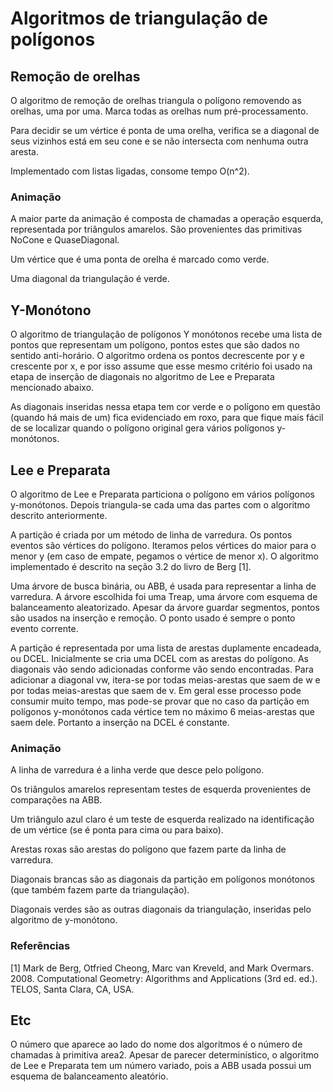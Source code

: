 # Algoritmos de triangulação de polígonos

## Remoção de orelhas

O algoritmo de remoção de orelhas triangula o polígono removendo as orelhas, uma por uma.
Marca todas as orelhas num pré-processamento.

Para decidir se um vértice é ponta de uma orelha, verifica se a diagonal de seus vizinhos
está em seu cone e se não intersecta com nenhuma outra aresta.

Implementado com listas ligadas, consome tempo O(n^2).

### Animação

A maior parte da animação é composta de chamadas a operação esquerda, representada por
triângulos amarelos. São provenientes das primitivas NoCone e QuaseDiagonal.

Um vértice que é uma ponta de orelha é marcado como verde.

Uma diagonal da triangulação é verde.

## Y-Monótono

O algoritmo de triangulação de polígonos Y monótonos recebe uma lista de pontos que representam um polígono, pontos estes que são dados no sentido anti-horário. O algoritmo ordena os pontos decrescente por y e crescente por x, e por isso assume que esse mesmo critério foi usado na etapa de inserção de diagonais no algoritmo de Lee e Preparata mencionado abaixo.

As diagonais inseridas nessa etapa tem cor verde e o polígono em questão (quando há mais de um) fica evidenciado em roxo, para que fique mais fácil de se localizar quando o polígono original gera vários polígonos y-monótonos.

## Lee e Preparata

O algoritmo de Lee e Preparata particiona o polígono em vários polígonos y-monótonos. Depois triangula-se
cada uma das partes com o algoritmo descrito anteriormente.

A partição é criada por um método de linha de varredura. Os pontos eventos são vértices do polígono. Iteramos pelos vértices do maior para o menor y
(em caso de empate, pegamos o vértice de menor x). O algoritmo implementado é descrito na seção 3.2 do livro de Berg [1].

Uma árvore de busca binária, ou ABB, é usada para representar a linha de varredura. A árvore escolhida foi uma Treap, uma árvore com esquema
de balanceamento aleatorizado. Apesar da árvore guardar segmentos, pontos são usados na inserção e remoção. O ponto usado é sempre o ponto
evento corrente.

A partição é representada por uma lista de arestas duplamente encadeada, ou DCEL. Inicialmente se cria uma DCEL com as arestas do polígono. As diagonais vão sendo
adicionadas conforme vão sendo encontradas. Para adicionar a diagonal vw, itera-se por todas meias-arestas que saem de w e por todas meias-arestas que saem de v. Em geral esse processo pode consumir muito tempo, mas pode-se provar que no caso da partição em polígonos y-monótonos cada vértice tem no máximo 6 meias-arestas que saem dele. Portanto a inserção na DCEL é constante.

### Animação

A linha de varredura é a linha verde que desce pelo polígono. 

Os triângulos amarelos representam testes de esquerda provenientes de comparações na ABB. 

Um triângulo azul claro é um teste de esquerda realizado na identificação de um vértice (se é ponta para cima ou para baixo).

Arestas roxas são arestas do polígono que fazem parte da linha de varredura.

Diagonais brancas são as diagonais da partição em polígonos monótonos (que também fazem parte da triangulação).

Diagonais verdes são as outras diagonais da triangulação, inseridas pelo algoritmo de y-monótono.

### Referências

[1] Mark de Berg, Otfried Cheong, Marc van Kreveld, and Mark Overmars. 2008. Computational Geometry: Algorithms and Applications (3rd ed. ed.). TELOS, Santa Clara, CA, USA.

## Etc

O número que aparece ao lado do nome dos algoritmos é o número de chamadas à primitiva area2. Apesar de parecer determinístico, o algoritmo de Lee e Preparata tem um número variado, pois a ABB usada possui um esquema de balanceamento aleatório.
